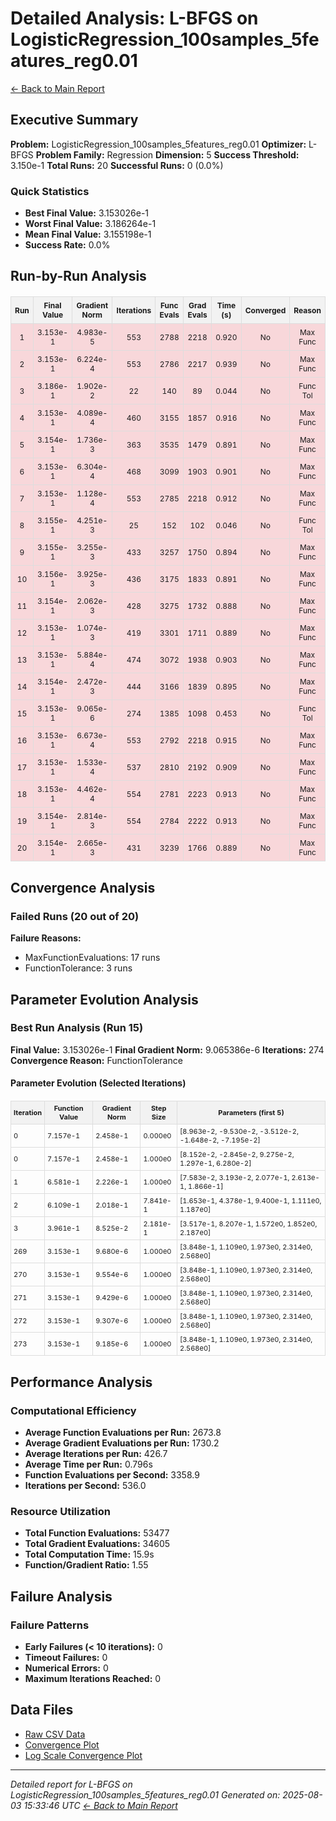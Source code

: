 # Detailed Analysis: L-BFGS on LogisticRegression_100samples_5features_reg0.01
[← Back to Main Report](benchmark_report.md)
## Executive Summary
**Problem:** LogisticRegression_100samples_5features_reg0.01
**Optimizer:** L-BFGS
**Problem Family:** Regression
**Dimension:** 5
**Success Threshold:** 3.150e-1
**Total Runs:** 20
**Successful Runs:** 0 (0.0%)

### Quick Statistics
* **Best Final Value:** 3.153026e-1
* **Worst Final Value:** 3.186264e-1
* **Mean Final Value:** 3.155198e-1
* **Success Rate:** 0.0%


## Run-by-Run Analysis
<table style="border-collapse: collapse; width: 100%; margin: 20px 0; font-size: 12px;">
<tr style="background-color: #f2f2f2;">
<th style="border: 1px solid #ddd; padding: 6px; text-align: center;">Run</th>
<th style="border: 1px solid #ddd; padding: 6px; text-align: center;">Final Value</th>
<th style="border: 1px solid #ddd; padding: 6px; text-align: center;">Gradient Norm</th>
<th style="border: 1px solid #ddd; padding: 6px; text-align: center;">Iterations</th>
<th style="border: 1px solid #ddd; padding: 6px; text-align: center;">Func Evals</th>
<th style="border: 1px solid #ddd; padding: 6px; text-align: center;">Grad Evals</th>
<th style="border: 1px solid #ddd; padding: 6px; text-align: center;">Time (s)</th>
<th style="border: 1px solid #ddd; padding: 6px; text-align: center;">Converged</th>
<th style="border: 1px solid #ddd; padding: 6px; text-align: center;">Reason</th>
</tr>
<tr style="background-color: #f8d7da;">
<td style="border: 1px solid #ddd; padding: 6px; text-align: center;">1</td>
<td style="border: 1px solid #ddd; padding: 6px; text-align: center;">3.153e-1</td>
<td style="border: 1px solid #ddd; padding: 6px; text-align: center;">4.983e-5</td>
<td style="border: 1px solid #ddd; padding: 6px; text-align: center;">553</td>
<td style="border: 1px solid #ddd; padding: 6px; text-align: center;">2788</td>
<td style="border: 1px solid #ddd; padding: 6px; text-align: center;">2218</td>
<td style="border: 1px solid #ddd; padding: 6px; text-align: center;">0.920</td>
<td style="border: 1px solid #ddd; padding: 6px; text-align: center;">No</td>
<td style="border: 1px solid #ddd; padding: 6px; text-align: center;">Max Func</td>
</tr>
<tr style="background-color: #f8d7da;">
<td style="border: 1px solid #ddd; padding: 6px; text-align: center;">2</td>
<td style="border: 1px solid #ddd; padding: 6px; text-align: center;">3.153e-1</td>
<td style="border: 1px solid #ddd; padding: 6px; text-align: center;">6.224e-4</td>
<td style="border: 1px solid #ddd; padding: 6px; text-align: center;">553</td>
<td style="border: 1px solid #ddd; padding: 6px; text-align: center;">2786</td>
<td style="border: 1px solid #ddd; padding: 6px; text-align: center;">2217</td>
<td style="border: 1px solid #ddd; padding: 6px; text-align: center;">0.939</td>
<td style="border: 1px solid #ddd; padding: 6px; text-align: center;">No</td>
<td style="border: 1px solid #ddd; padding: 6px; text-align: center;">Max Func</td>
</tr>
<tr style="background-color: #f8d7da;">
<td style="border: 1px solid #ddd; padding: 6px; text-align: center;">3</td>
<td style="border: 1px solid #ddd; padding: 6px; text-align: center;">3.186e-1</td>
<td style="border: 1px solid #ddd; padding: 6px; text-align: center;">1.902e-2</td>
<td style="border: 1px solid #ddd; padding: 6px; text-align: center;">22</td>
<td style="border: 1px solid #ddd; padding: 6px; text-align: center;">140</td>
<td style="border: 1px solid #ddd; padding: 6px; text-align: center;">89</td>
<td style="border: 1px solid #ddd; padding: 6px; text-align: center;">0.044</td>
<td style="border: 1px solid #ddd; padding: 6px; text-align: center;">No</td>
<td style="border: 1px solid #ddd; padding: 6px; text-align: center;">Func Tol</td>
</tr>
<tr style="background-color: #f8d7da;">
<td style="border: 1px solid #ddd; padding: 6px; text-align: center;">4</td>
<td style="border: 1px solid #ddd; padding: 6px; text-align: center;">3.153e-1</td>
<td style="border: 1px solid #ddd; padding: 6px; text-align: center;">4.089e-4</td>
<td style="border: 1px solid #ddd; padding: 6px; text-align: center;">460</td>
<td style="border: 1px solid #ddd; padding: 6px; text-align: center;">3155</td>
<td style="border: 1px solid #ddd; padding: 6px; text-align: center;">1857</td>
<td style="border: 1px solid #ddd; padding: 6px; text-align: center;">0.916</td>
<td style="border: 1px solid #ddd; padding: 6px; text-align: center;">No</td>
<td style="border: 1px solid #ddd; padding: 6px; text-align: center;">Max Func</td>
</tr>
<tr style="background-color: #f8d7da;">
<td style="border: 1px solid #ddd; padding: 6px; text-align: center;">5</td>
<td style="border: 1px solid #ddd; padding: 6px; text-align: center;">3.154e-1</td>
<td style="border: 1px solid #ddd; padding: 6px; text-align: center;">1.736e-3</td>
<td style="border: 1px solid #ddd; padding: 6px; text-align: center;">363</td>
<td style="border: 1px solid #ddd; padding: 6px; text-align: center;">3535</td>
<td style="border: 1px solid #ddd; padding: 6px; text-align: center;">1479</td>
<td style="border: 1px solid #ddd; padding: 6px; text-align: center;">0.891</td>
<td style="border: 1px solid #ddd; padding: 6px; text-align: center;">No</td>
<td style="border: 1px solid #ddd; padding: 6px; text-align: center;">Max Func</td>
</tr>
<tr style="background-color: #f8d7da;">
<td style="border: 1px solid #ddd; padding: 6px; text-align: center;">6</td>
<td style="border: 1px solid #ddd; padding: 6px; text-align: center;">3.153e-1</td>
<td style="border: 1px solid #ddd; padding: 6px; text-align: center;">6.304e-4</td>
<td style="border: 1px solid #ddd; padding: 6px; text-align: center;">468</td>
<td style="border: 1px solid #ddd; padding: 6px; text-align: center;">3099</td>
<td style="border: 1px solid #ddd; padding: 6px; text-align: center;">1903</td>
<td style="border: 1px solid #ddd; padding: 6px; text-align: center;">0.901</td>
<td style="border: 1px solid #ddd; padding: 6px; text-align: center;">No</td>
<td style="border: 1px solid #ddd; padding: 6px; text-align: center;">Max Func</td>
</tr>
<tr style="background-color: #f8d7da;">
<td style="border: 1px solid #ddd; padding: 6px; text-align: center;">7</td>
<td style="border: 1px solid #ddd; padding: 6px; text-align: center;">3.153e-1</td>
<td style="border: 1px solid #ddd; padding: 6px; text-align: center;">1.128e-4</td>
<td style="border: 1px solid #ddd; padding: 6px; text-align: center;">553</td>
<td style="border: 1px solid #ddd; padding: 6px; text-align: center;">2785</td>
<td style="border: 1px solid #ddd; padding: 6px; text-align: center;">2218</td>
<td style="border: 1px solid #ddd; padding: 6px; text-align: center;">0.912</td>
<td style="border: 1px solid #ddd; padding: 6px; text-align: center;">No</td>
<td style="border: 1px solid #ddd; padding: 6px; text-align: center;">Max Func</td>
</tr>
<tr style="background-color: #f8d7da;">
<td style="border: 1px solid #ddd; padding: 6px; text-align: center;">8</td>
<td style="border: 1px solid #ddd; padding: 6px; text-align: center;">3.155e-1</td>
<td style="border: 1px solid #ddd; padding: 6px; text-align: center;">4.251e-3</td>
<td style="border: 1px solid #ddd; padding: 6px; text-align: center;">25</td>
<td style="border: 1px solid #ddd; padding: 6px; text-align: center;">152</td>
<td style="border: 1px solid #ddd; padding: 6px; text-align: center;">102</td>
<td style="border: 1px solid #ddd; padding: 6px; text-align: center;">0.046</td>
<td style="border: 1px solid #ddd; padding: 6px; text-align: center;">No</td>
<td style="border: 1px solid #ddd; padding: 6px; text-align: center;">Func Tol</td>
</tr>
<tr style="background-color: #f8d7da;">
<td style="border: 1px solid #ddd; padding: 6px; text-align: center;">9</td>
<td style="border: 1px solid #ddd; padding: 6px; text-align: center;">3.155e-1</td>
<td style="border: 1px solid #ddd; padding: 6px; text-align: center;">3.255e-3</td>
<td style="border: 1px solid #ddd; padding: 6px; text-align: center;">433</td>
<td style="border: 1px solid #ddd; padding: 6px; text-align: center;">3257</td>
<td style="border: 1px solid #ddd; padding: 6px; text-align: center;">1750</td>
<td style="border: 1px solid #ddd; padding: 6px; text-align: center;">0.894</td>
<td style="border: 1px solid #ddd; padding: 6px; text-align: center;">No</td>
<td style="border: 1px solid #ddd; padding: 6px; text-align: center;">Max Func</td>
</tr>
<tr style="background-color: #f8d7da;">
<td style="border: 1px solid #ddd; padding: 6px; text-align: center;">10</td>
<td style="border: 1px solid #ddd; padding: 6px; text-align: center;">3.156e-1</td>
<td style="border: 1px solid #ddd; padding: 6px; text-align: center;">3.925e-3</td>
<td style="border: 1px solid #ddd; padding: 6px; text-align: center;">436</td>
<td style="border: 1px solid #ddd; padding: 6px; text-align: center;">3175</td>
<td style="border: 1px solid #ddd; padding: 6px; text-align: center;">1833</td>
<td style="border: 1px solid #ddd; padding: 6px; text-align: center;">0.891</td>
<td style="border: 1px solid #ddd; padding: 6px; text-align: center;">No</td>
<td style="border: 1px solid #ddd; padding: 6px; text-align: center;">Max Func</td>
</tr>
<tr style="background-color: #f8d7da;">
<td style="border: 1px solid #ddd; padding: 6px; text-align: center;">11</td>
<td style="border: 1px solid #ddd; padding: 6px; text-align: center;">3.154e-1</td>
<td style="border: 1px solid #ddd; padding: 6px; text-align: center;">2.062e-3</td>
<td style="border: 1px solid #ddd; padding: 6px; text-align: center;">428</td>
<td style="border: 1px solid #ddd; padding: 6px; text-align: center;">3275</td>
<td style="border: 1px solid #ddd; padding: 6px; text-align: center;">1732</td>
<td style="border: 1px solid #ddd; padding: 6px; text-align: center;">0.888</td>
<td style="border: 1px solid #ddd; padding: 6px; text-align: center;">No</td>
<td style="border: 1px solid #ddd; padding: 6px; text-align: center;">Max Func</td>
</tr>
<tr style="background-color: #f8d7da;">
<td style="border: 1px solid #ddd; padding: 6px; text-align: center;">12</td>
<td style="border: 1px solid #ddd; padding: 6px; text-align: center;">3.153e-1</td>
<td style="border: 1px solid #ddd; padding: 6px; text-align: center;">1.074e-3</td>
<td style="border: 1px solid #ddd; padding: 6px; text-align: center;">419</td>
<td style="border: 1px solid #ddd; padding: 6px; text-align: center;">3301</td>
<td style="border: 1px solid #ddd; padding: 6px; text-align: center;">1711</td>
<td style="border: 1px solid #ddd; padding: 6px; text-align: center;">0.889</td>
<td style="border: 1px solid #ddd; padding: 6px; text-align: center;">No</td>
<td style="border: 1px solid #ddd; padding: 6px; text-align: center;">Max Func</td>
</tr>
<tr style="background-color: #f8d7da;">
<td style="border: 1px solid #ddd; padding: 6px; text-align: center;">13</td>
<td style="border: 1px solid #ddd; padding: 6px; text-align: center;">3.153e-1</td>
<td style="border: 1px solid #ddd; padding: 6px; text-align: center;">5.884e-4</td>
<td style="border: 1px solid #ddd; padding: 6px; text-align: center;">474</td>
<td style="border: 1px solid #ddd; padding: 6px; text-align: center;">3072</td>
<td style="border: 1px solid #ddd; padding: 6px; text-align: center;">1938</td>
<td style="border: 1px solid #ddd; padding: 6px; text-align: center;">0.903</td>
<td style="border: 1px solid #ddd; padding: 6px; text-align: center;">No</td>
<td style="border: 1px solid #ddd; padding: 6px; text-align: center;">Max Func</td>
</tr>
<tr style="background-color: #f8d7da;">
<td style="border: 1px solid #ddd; padding: 6px; text-align: center;">14</td>
<td style="border: 1px solid #ddd; padding: 6px; text-align: center;">3.154e-1</td>
<td style="border: 1px solid #ddd; padding: 6px; text-align: center;">2.472e-3</td>
<td style="border: 1px solid #ddd; padding: 6px; text-align: center;">444</td>
<td style="border: 1px solid #ddd; padding: 6px; text-align: center;">3166</td>
<td style="border: 1px solid #ddd; padding: 6px; text-align: center;">1839</td>
<td style="border: 1px solid #ddd; padding: 6px; text-align: center;">0.895</td>
<td style="border: 1px solid #ddd; padding: 6px; text-align: center;">No</td>
<td style="border: 1px solid #ddd; padding: 6px; text-align: center;">Max Func</td>
</tr>
<tr style="background-color: #f8d7da;">
<td style="border: 1px solid #ddd; padding: 6px; text-align: center;">15</td>
<td style="border: 1px solid #ddd; padding: 6px; text-align: center;">3.153e-1</td>
<td style="border: 1px solid #ddd; padding: 6px; text-align: center;">9.065e-6</td>
<td style="border: 1px solid #ddd; padding: 6px; text-align: center;">274</td>
<td style="border: 1px solid #ddd; padding: 6px; text-align: center;">1385</td>
<td style="border: 1px solid #ddd; padding: 6px; text-align: center;">1098</td>
<td style="border: 1px solid #ddd; padding: 6px; text-align: center;">0.453</td>
<td style="border: 1px solid #ddd; padding: 6px; text-align: center;">No</td>
<td style="border: 1px solid #ddd; padding: 6px; text-align: center;">Func Tol</td>
</tr>
<tr style="background-color: #f8d7da;">
<td style="border: 1px solid #ddd; padding: 6px; text-align: center;">16</td>
<td style="border: 1px solid #ddd; padding: 6px; text-align: center;">3.153e-1</td>
<td style="border: 1px solid #ddd; padding: 6px; text-align: center;">6.673e-4</td>
<td style="border: 1px solid #ddd; padding: 6px; text-align: center;">553</td>
<td style="border: 1px solid #ddd; padding: 6px; text-align: center;">2792</td>
<td style="border: 1px solid #ddd; padding: 6px; text-align: center;">2218</td>
<td style="border: 1px solid #ddd; padding: 6px; text-align: center;">0.915</td>
<td style="border: 1px solid #ddd; padding: 6px; text-align: center;">No</td>
<td style="border: 1px solid #ddd; padding: 6px; text-align: center;">Max Func</td>
</tr>
<tr style="background-color: #f8d7da;">
<td style="border: 1px solid #ddd; padding: 6px; text-align: center;">17</td>
<td style="border: 1px solid #ddd; padding: 6px; text-align: center;">3.153e-1</td>
<td style="border: 1px solid #ddd; padding: 6px; text-align: center;">1.533e-4</td>
<td style="border: 1px solid #ddd; padding: 6px; text-align: center;">537</td>
<td style="border: 1px solid #ddd; padding: 6px; text-align: center;">2810</td>
<td style="border: 1px solid #ddd; padding: 6px; text-align: center;">2192</td>
<td style="border: 1px solid #ddd; padding: 6px; text-align: center;">0.909</td>
<td style="border: 1px solid #ddd; padding: 6px; text-align: center;">No</td>
<td style="border: 1px solid #ddd; padding: 6px; text-align: center;">Max Func</td>
</tr>
<tr style="background-color: #f8d7da;">
<td style="border: 1px solid #ddd; padding: 6px; text-align: center;">18</td>
<td style="border: 1px solid #ddd; padding: 6px; text-align: center;">3.153e-1</td>
<td style="border: 1px solid #ddd; padding: 6px; text-align: center;">4.462e-4</td>
<td style="border: 1px solid #ddd; padding: 6px; text-align: center;">554</td>
<td style="border: 1px solid #ddd; padding: 6px; text-align: center;">2781</td>
<td style="border: 1px solid #ddd; padding: 6px; text-align: center;">2223</td>
<td style="border: 1px solid #ddd; padding: 6px; text-align: center;">0.913</td>
<td style="border: 1px solid #ddd; padding: 6px; text-align: center;">No</td>
<td style="border: 1px solid #ddd; padding: 6px; text-align: center;">Max Func</td>
</tr>
<tr style="background-color: #f8d7da;">
<td style="border: 1px solid #ddd; padding: 6px; text-align: center;">19</td>
<td style="border: 1px solid #ddd; padding: 6px; text-align: center;">3.154e-1</td>
<td style="border: 1px solid #ddd; padding: 6px; text-align: center;">2.814e-3</td>
<td style="border: 1px solid #ddd; padding: 6px; text-align: center;">554</td>
<td style="border: 1px solid #ddd; padding: 6px; text-align: center;">2784</td>
<td style="border: 1px solid #ddd; padding: 6px; text-align: center;">2222</td>
<td style="border: 1px solid #ddd; padding: 6px; text-align: center;">0.913</td>
<td style="border: 1px solid #ddd; padding: 6px; text-align: center;">No</td>
<td style="border: 1px solid #ddd; padding: 6px; text-align: center;">Max Func</td>
</tr>
<tr style="background-color: #f8d7da;">
<td style="border: 1px solid #ddd; padding: 6px; text-align: center;">20</td>
<td style="border: 1px solid #ddd; padding: 6px; text-align: center;">3.154e-1</td>
<td style="border: 1px solid #ddd; padding: 6px; text-align: center;">2.665e-3</td>
<td style="border: 1px solid #ddd; padding: 6px; text-align: center;">431</td>
<td style="border: 1px solid #ddd; padding: 6px; text-align: center;">3239</td>
<td style="border: 1px solid #ddd; padding: 6px; text-align: center;">1766</td>
<td style="border: 1px solid #ddd; padding: 6px; text-align: center;">0.889</td>
<td style="border: 1px solid #ddd; padding: 6px; text-align: center;">No</td>
<td style="border: 1px solid #ddd; padding: 6px; text-align: center;">Max Func</td>
</tr>
</table>

## Convergence Analysis

### Failed Runs (20 out of 20)

**Failure Reasons:**
- MaxFunctionEvaluations: 17 runs
- FunctionTolerance: 3 runs

## Parameter Evolution Analysis

### Best Run Analysis (Run 15)
**Final Value:** 3.153026e-1
**Final Gradient Norm:** 9.065386e-6
**Iterations:** 274
**Convergence Reason:** FunctionTolerance

#### Parameter Evolution (Selected Iterations)

<table style="border-collapse: collapse; width: 100%; margin: 20px 0; font-size: 11px;">
<tr style="background-color: #f2f2f2;">
<th style="border: 1px solid #ddd; padding: 4px;">Iteration</th>
<th style="border: 1px solid #ddd; padding: 4px;">Function Value</th>
<th style="border: 1px solid #ddd; padding: 4px;">Gradient Norm</th>
<th style="border: 1px solid #ddd; padding: 4px;">Step Size</th>
<th style="border: 1px solid #ddd; padding: 4px;">Parameters (first 5)</th>
</tr>
<tr><td style="border: 1px solid #ddd; padding: 4px;">0</td><td style="border: 1px solid #ddd; padding: 4px;">7.157e-1</td><td style="border: 1px solid #ddd; padding: 4px;">2.458e-1</td><td style="border: 1px solid #ddd; padding: 4px;">0.000e0</td><td style="border: 1px solid #ddd; padding: 4px;">[8.963e-2, -9.530e-2, -3.512e-2, -1.648e-2, -7.195e-2]</td></tr>
<tr><td style="border: 1px solid #ddd; padding: 4px;">0</td><td style="border: 1px solid #ddd; padding: 4px;">7.157e-1</td><td style="border: 1px solid #ddd; padding: 4px;">2.458e-1</td><td style="border: 1px solid #ddd; padding: 4px;">1.000e0</td><td style="border: 1px solid #ddd; padding: 4px;">[8.152e-2, -2.845e-2, 9.275e-2, 1.297e-1, 6.280e-2]</td></tr>
<tr><td style="border: 1px solid #ddd; padding: 4px;">1</td><td style="border: 1px solid #ddd; padding: 4px;">6.581e-1</td><td style="border: 1px solid #ddd; padding: 4px;">2.226e-1</td><td style="border: 1px solid #ddd; padding: 4px;">1.000e0</td><td style="border: 1px solid #ddd; padding: 4px;">[7.583e-2, 3.193e-2, 2.077e-1, 2.613e-1, 1.866e-1]</td></tr>
<tr><td style="border: 1px solid #ddd; padding: 4px;">2</td><td style="border: 1px solid #ddd; padding: 4px;">6.109e-1</td><td style="border: 1px solid #ddd; padding: 4px;">2.018e-1</td><td style="border: 1px solid #ddd; padding: 4px;">7.841e-1</td><td style="border: 1px solid #ddd; padding: 4px;">[1.653e-1, 4.378e-1, 9.400e-1, 1.111e0, 1.187e0]</td></tr>
<tr><td style="border: 1px solid #ddd; padding: 4px;">3</td><td style="border: 1px solid #ddd; padding: 4px;">3.961e-1</td><td style="border: 1px solid #ddd; padding: 4px;">8.525e-2</td><td style="border: 1px solid #ddd; padding: 4px;">2.181e-1</td><td style="border: 1px solid #ddd; padding: 4px;">[3.517e-1, 8.207e-1, 1.572e0, 1.852e0, 2.187e0]</td></tr>
<tr><td style="border: 1px solid #ddd; padding: 4px;">269</td><td style="border: 1px solid #ddd; padding: 4px;">3.153e-1</td><td style="border: 1px solid #ddd; padding: 4px;">9.680e-6</td><td style="border: 1px solid #ddd; padding: 4px;">1.000e0</td><td style="border: 1px solid #ddd; padding: 4px;">[3.848e-1, 1.109e0, 1.973e0, 2.314e0, 2.568e0]</td></tr>
<tr><td style="border: 1px solid #ddd; padding: 4px;">270</td><td style="border: 1px solid #ddd; padding: 4px;">3.153e-1</td><td style="border: 1px solid #ddd; padding: 4px;">9.554e-6</td><td style="border: 1px solid #ddd; padding: 4px;">1.000e0</td><td style="border: 1px solid #ddd; padding: 4px;">[3.848e-1, 1.109e0, 1.973e0, 2.314e0, 2.568e0]</td></tr>
<tr><td style="border: 1px solid #ddd; padding: 4px;">271</td><td style="border: 1px solid #ddd; padding: 4px;">3.153e-1</td><td style="border: 1px solid #ddd; padding: 4px;">9.429e-6</td><td style="border: 1px solid #ddd; padding: 4px;">1.000e0</td><td style="border: 1px solid #ddd; padding: 4px;">[3.848e-1, 1.109e0, 1.973e0, 2.314e0, 2.568e0]</td></tr>
<tr><td style="border: 1px solid #ddd; padding: 4px;">272</td><td style="border: 1px solid #ddd; padding: 4px;">3.153e-1</td><td style="border: 1px solid #ddd; padding: 4px;">9.307e-6</td><td style="border: 1px solid #ddd; padding: 4px;">1.000e0</td><td style="border: 1px solid #ddd; padding: 4px;">[3.848e-1, 1.109e0, 1.973e0, 2.314e0, 2.568e0]</td></tr>
<tr><td style="border: 1px solid #ddd; padding: 4px;">273</td><td style="border: 1px solid #ddd; padding: 4px;">3.153e-1</td><td style="border: 1px solid #ddd; padding: 4px;">9.185e-6</td><td style="border: 1px solid #ddd; padding: 4px;">1.000e0</td><td style="border: 1px solid #ddd; padding: 4px;">[3.848e-1, 1.109e0, 1.973e0, 2.314e0, 2.568e0]</td></tr>
</table>

## Performance Analysis

### Computational Efficiency
- **Average Function Evaluations per Run:** 2673.8
- **Average Gradient Evaluations per Run:** 1730.2
- **Average Iterations per Run:** 426.7
- **Average Time per Run:** 0.796s
- **Function Evaluations per Second:** 3358.9
- **Iterations per Second:** 536.0
### Resource Utilization
- **Total Function Evaluations:** 53477
- **Total Gradient Evaluations:** 34605
- **Total Computation Time:** 15.9s
- **Function/Gradient Ratio:** 1.55
## Failure Analysis

### Failure Patterns
- **Early Failures (< 10 iterations):** 0
- **Timeout Failures:** 0
- **Numerical Errors:** 0
- **Maximum Iterations Reached:** 0


## Data Files
* [Raw CSV Data](../data/problems/LogisticRegression_100samples_5features_reg0.01_results.csv)
* [Convergence Plot](../plots/LogisticRegression_100samples_5features_reg0.01.png)
* [Log Scale Convergence Plot](../plots/LogisticRegression_100samples_5features_reg0.01_log.png)


---
*Detailed report for L-BFGS on LogisticRegression_100samples_5features_reg0.01*
*Generated on: 2025-08-03 15:33:46 UTC*
*[← Back to Main Report](../benchmark_report.md)*
